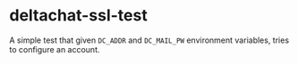 # deltachat-ssl-test

A simple test that given `DC_ADDR` and `DC_MAIL_PW` environment variables, tries to configure an account.
